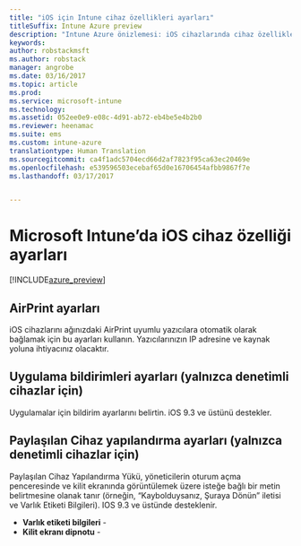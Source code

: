 ```yaml
---
title: "iOS için Intune cihaz özellikleri ayarları"
titleSuffix: Intune Azure preview
description: "Intune Azure önizlemesi: iOS cihazlarında cihaz özelliklerini denetlemek için kullanabileceğiniz Intune ayarlarını öğrenin."
keywords: 
author: robstackmsft
ms.author: robstack
manager: angrobe
ms.date: 03/16/2017
ms.topic: article
ms.prod: 
ms.service: microsoft-intune
ms.technology: 
ms.assetid: 052ee0e9-e08c-4d91-ab72-eb4be5e4b2b0
ms.reviewer: heenamac
ms.suite: ems
ms.custom: intune-azure
translationtype: Human Translation
ms.sourcegitcommit: ca4f1adc5704ecd66d2af7823f95ca63ec20469e
ms.openlocfilehash: e539596503ecebaf65d0e16706454afbb9867f7e
ms.lasthandoff: 03/17/2017


---
```


# <a name="ios-device-feature-settings-in-microsoft-intune"></a>Microsoft Intune’da iOS cihaz özelliği ayarları

[!INCLUDE[azure_preview](../includes/azure_preview.md)]

## <a name="airprint-settings"></a>AirPrint ayarları
iOS cihazlarını ağınızdaki AirPrint uyumlu yazıcılara otomatik olarak bağlamak için bu ayarları kullanın. Yazıcılarınızın IP adresine ve kaynak yoluna ihtiyacınız olacaktır.


## <a name="app-notifications-settings-for-supervised-devices-only"></a>Uygulama bildirimleri ayarları (yalnızca denetimli cihazlar için)
Uygulamalar için bildirim ayarlarını belirtin. iOS 9.3 ve üstünü destekler.


## <a name="shared-device-configuration-settings-for-supervised-devices-only"></a>Paylaşılan Cihaz yapılandırma ayarları (yalnızca denetimli cihazlar için)
Paylaşılan Cihaz Yapılandırma Yükü, yöneticilerin oturum açma penceresinde ve kilit ekranında görüntülemek üzere isteğe bağlı bir metin belirtmesine olanak tanır (örneğin, “Kaybolduysanız, Şuraya Dönün” iletisi ve Varlık Etiketi Bilgileri). IOS 9.3 ve üstünde desteklenir.

- **Varlık etiketi bilgileri** - 
- **Kilit ekranı dipnotu** - 


